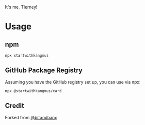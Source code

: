 It's me, Tierney!

# Usage

## npm
```
npx startwithkangmus
```

## GitHub Package Registry
Assuming you have the GitHub registry set up, you can use via npx:
```
npx @startwithkangmus/card
```

## Credit

Forked from [@bitandbang](https://github.com/bnb/bitandbang)

